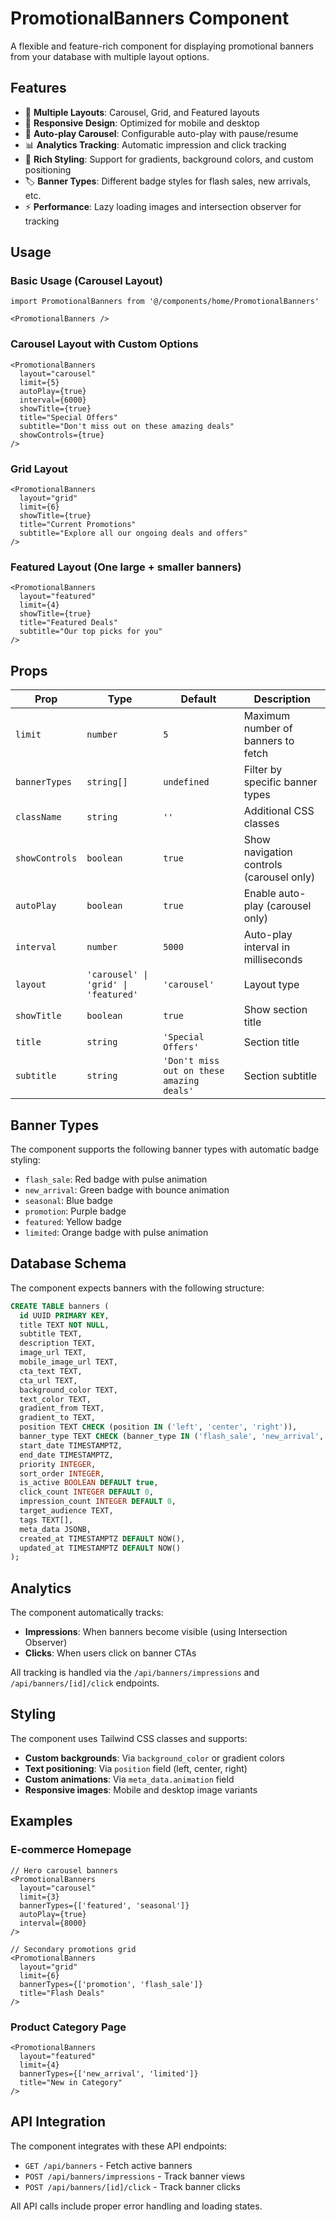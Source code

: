 # PromotionalBanners Component

A flexible and feature-rich component for displaying promotional banners from your database with multiple layout options.

## Features

- 🎯 **Multiple Layouts**: Carousel, Grid, and Featured layouts
- 📱 **Responsive Design**: Optimized for mobile and desktop
- 🔄 **Auto-play Carousel**: Configurable auto-play with pause/resume
- 📊 **Analytics Tracking**: Automatic impression and click tracking
- 🎨 **Rich Styling**: Support for gradients, background colors, and custom positioning
- 🏷️ **Banner Types**: Different badge styles for flash sales, new arrivals, etc.
- ⚡ **Performance**: Lazy loading images and intersection observer for tracking

## Usage

### Basic Usage (Carousel Layout)
```tsx
import PromotionalBanners from '@/components/home/PromotionalBanners'

<PromotionalBanners />
```

### Carousel Layout with Custom Options
```tsx
<PromotionalBanners 
  layout="carousel"
  limit={5}
  autoPlay={true}
  interval={6000}
  showTitle={true}
  title="Special Offers"
  subtitle="Don't miss out on these amazing deals"
  showControls={true}
/>
```

### Grid Layout
```tsx
<PromotionalBanners 
  layout="grid"
  limit={6}
  showTitle={true}
  title="Current Promotions"
  subtitle="Explore all our ongoing deals and offers"
/>
```

### Featured Layout (One large + smaller banners)
```tsx
<PromotionalBanners 
  layout="featured"
  limit={4}
  showTitle={true}
  title="Featured Deals"
  subtitle="Our top picks for you"
/>
```

## Props

| Prop | Type | Default | Description |
|------|------|---------|-------------|
| `limit` | `number` | `5` | Maximum number of banners to fetch |
| `bannerTypes` | `string[]` | `undefined` | Filter by specific banner types |
| `className` | `string` | `''` | Additional CSS classes |
| `showControls` | `boolean` | `true` | Show navigation controls (carousel only) |
| `autoPlay` | `boolean` | `true` | Enable auto-play (carousel only) |
| `interval` | `number` | `5000` | Auto-play interval in milliseconds |
| `layout` | `'carousel' \| 'grid' \| 'featured'` | `'carousel'` | Layout type |
| `showTitle` | `boolean` | `true` | Show section title |
| `title` | `string` | `'Special Offers'` | Section title |
| `subtitle` | `string` | `'Don't miss out on these amazing deals'` | Section subtitle |

## Banner Types

The component supports the following banner types with automatic badge styling:

- `flash_sale`: Red badge with pulse animation
- `new_arrival`: Green badge with bounce animation  
- `seasonal`: Blue badge
- `promotion`: Purple badge
- `featured`: Yellow badge
- `limited`: Orange badge with pulse animation

## Database Schema

The component expects banners with the following structure:

```sql
CREATE TABLE banners (
  id UUID PRIMARY KEY,
  title TEXT NOT NULL,
  subtitle TEXT,
  description TEXT,
  image_url TEXT,
  mobile_image_url TEXT,
  cta_text TEXT,
  cta_url TEXT,
  background_color TEXT,
  text_color TEXT,
  gradient_from TEXT,
  gradient_to TEXT,
  position TEXT CHECK (position IN ('left', 'center', 'right')),
  banner_type TEXT CHECK (banner_type IN ('flash_sale', 'new_arrival', 'seasonal', 'promotion', 'featured', 'limited')),
  start_date TIMESTAMPTZ,
  end_date TIMESTAMPTZ,
  priority INTEGER,
  sort_order INTEGER,
  is_active BOOLEAN DEFAULT true,
  click_count INTEGER DEFAULT 0,
  impression_count INTEGER DEFAULT 0,
  target_audience TEXT,
  tags TEXT[],
  meta_data JSONB,
  created_at TIMESTAMPTZ DEFAULT NOW(),
  updated_at TIMESTAMPTZ DEFAULT NOW()
);
```

## Analytics

The component automatically tracks:

- **Impressions**: When banners become visible (using Intersection Observer)
- **Clicks**: When users click on banner CTAs

All tracking is handled via the `/api/banners/impressions` and `/api/banners/[id]/click` endpoints.

## Styling

The component uses Tailwind CSS classes and supports:

- **Custom backgrounds**: Via `background_color` or gradient colors
- **Text positioning**: Via `position` field (left, center, right)
- **Custom animations**: Via `meta_data.animation` field
- **Responsive images**: Mobile and desktop image variants

## Examples

### E-commerce Homepage
```tsx
// Hero carousel banners
<PromotionalBanners 
  layout="carousel"
  limit={3}
  bannerTypes={['featured', 'seasonal']}
  autoPlay={true}
  interval={8000}
/>

// Secondary promotions grid
<PromotionalBanners 
  layout="grid"
  limit={6}
  bannerTypes={['promotion', 'flash_sale']}
  title="Flash Deals"
/>
```

### Product Category Page
```tsx
<PromotionalBanners 
  layout="featured"
  limit={4}
  bannerTypes={['new_arrival', 'limited']}
  title="New in Category"
/>
```

## API Integration

The component integrates with these API endpoints:

- `GET /api/banners` - Fetch active banners
- `POST /api/banners/impressions` - Track banner views
- `POST /api/banners/[id]/click` - Track banner clicks

All API calls include proper error handling and loading states.